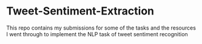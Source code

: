 # Tweet-Sentiment-Extraction
This repo contains my submissions for some of the tasks and the resources I went through to implement the NLP task of tweet sentiment recognition
